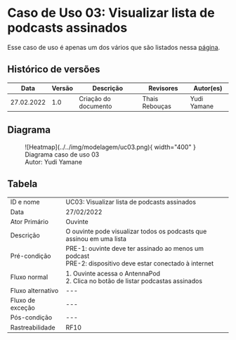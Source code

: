 # Caso de Uso 03: Visualizar lista de podcasts assinados

Esse caso de uso é apenas um dos vários que são listados nessa 
[página](../casosDeUso).

## Histórico de versões
| Data       | Versão | Descrição            | Revisores      | Autor(es)   |
| ---------- | ------ | -------------------- | -------------- | ----------- |
| 27.02.2022 | 1.0    | Criação do documento | Thais Rebouças | Yudi Yamane |

## Diagrama
<figure markdown>
  ![Heatmap](../../img/modelagem/uc03.png){ width="400" }
  <figcaption> Diagrama caso de uso 03 </figcaption>
  Autor: Yudi Yamane
</figure>


## Tabela

|                   |                                                                                                               |
| ----------------- | ------------------------------------------------------------------------------------------------------------- |
| ID e nome         | UC03: Visualizar lista de podcasts assinados                                                                  |
| Data              | 27/02/2022                                                                                                    |
| Ator Primário     | Ouvinte                                                                                                       |
| Descrição         | O ouvinte pode visualizar todos os podcasts que assinou em uma lista                                          |
| Pré-condição      | PRE-1: ouvinte deve ter assinado ao menos um podcast <br>  PRE-2: dispositivo deve estar conectado à internet |
| Fluxo normal      | 1. Ouvinte acessa o AntennaPod <br> 2. Clica no botão de listar podcastas assinados<br>                       |
| Fluxo alternativo | ---                                                                                                           |
| Fluxo de exceção  | ---                                                                                                           |
| Pós-condição      | ---                                                                                                           |
| Rastreabilidade   | RF10                                                                                                          |
